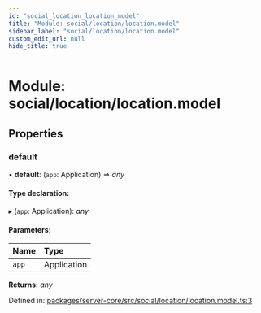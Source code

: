 ```yaml
---
id: "social_location_location_model"
title: "Module: social/location/location.model"
sidebar_label: "social/location/location.model"
custom_edit_url: null
hide_title: true
---
```


# Module: social/location/location.model

## Properties

### default

• **default**: (`app`: Application) => *any*

#### Type declaration:

▸ (`app`: Application): *any*

#### Parameters:

| Name | Type |
| :------ | :------ |
| `app` | Application |

**Returns:** *any*

Defined in: [packages/server-core/src/social/location/location.model.ts:3](https://github.com/xr3ngine/xr3ngine/blob/7e8e151f1/packages/server-core/src/social/location/location.model.ts#L3)
